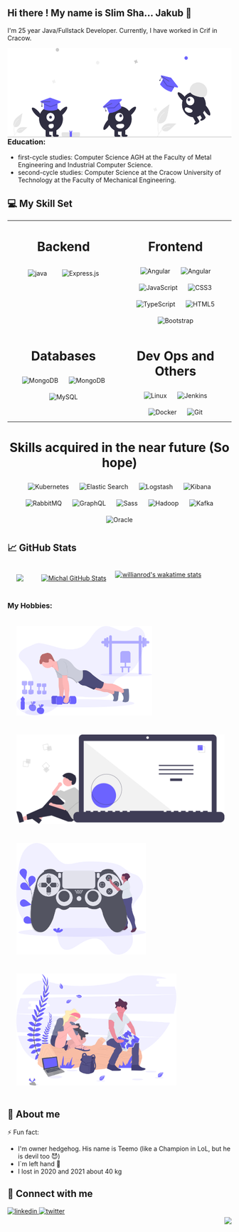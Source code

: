 ## Hi there ! My name is Slim Sha... Jakub 👋
I'm 25 year Java/Fullstack Developer. Currently, I have worked in Crif in Cracow.


  <img style="float: right;" src="https://raw.githubusercontent.com/kolaczjakub2/kolaczjakub2/main/undraw_Graduation_re_gthn.svg" alt='Header' height="200"/>

### Education:
* first-cycle studies: Computer Science AGH at the Faculty of Metal Engineering and Industrial Computer Science. 
* second-cycle studies: Computer Science at the Cracow University of Technology at the Faculty of Mechanical Engineering.

## 💻 My Skill Set

<table>
    <tr>
        <td valign="top" width="50%">
            <h1 align='center'>Backend</h1>
            <div align="center">
                <img style="margin:15px" src="https://profilinator.rishav.dev/skills-assets/java-original-wordmark.svg"
                     alt="java"
                     height="100" width='100'/>
                <img style="margin:15px" src="https://profilinator.rishav.dev/skills-assets/springio-icon.svg"
                     alt="Express.js"
                     height="100" width='100'/>
            </div>
        </td>
        <td valign="top" width="50%">
            <h1 align='center'>Frontend</h1>
            <div align="center">
                <img style="margin: 10px" src="https://profilinator.rishav.dev/skills-assets/angularjs-original.svg"
                     alt="Angular" height="100"/>
                <img style="margin: 10px" src="https://camo.githubusercontent.com/9ba016dbbe60f7b2c2835b9e633f8db7e4176e2be102b3280c91884f37207e9a/68747470733a2f2f63646e2e6a7364656c6976722e6e65742f67682f616e67756c61722d6d6174657269616c2d657874656e73696f6e732f73656c6563742d69636f6e406d61737465722f6173736574732f616e67756c61722d6d6174657269616c2d657874656e73696f6e732d6c6f676f2e737667"
                     alt="Angular" height="100"/>
                <img style="margin: 10px" src="https://profilinator.rishav.dev/skills-assets/javascript-original.svg"
                     alt="JavaScript" height="100"/>
                <img style="margin: 10px" src="https://profilinator.rishav.dev/skills-assets/css3-original-wordmark.svg"
                     alt="CSS3" height="100"/>
                <img style="margin: 10px" src="https://profilinator.rishav.dev/skills-assets/typescript-original.svg"
                     alt="TypeScript" height="100"/>
                <img style="margin: 10px"
                     src="https://profilinator.rishav.dev/skills-assets/html5-original-wordmark.svg" alt="HTML5"
                     height="100"/>
                <img style="margin: 10px" src="https://profilinator.rishav.dev/skills-assets/bootstrap-plain.svg"
                     alt="Bootstrap" height="100"/>
            </div>
        </td>
    </tr>
    <tr>
        <td valign="top" width="50%">
            <h1 align='center'> Databases </h1>
            <div align="center">
                <img style="margin: 10px" src="https://profilinator.rishav.dev/skills-assets/mongodb-original-wordmark.svg" alt="MongoDB"
                     height="100" width='100'/>
                <img style="margin: 10px" src="https://profilinator.rishav.dev/skills-assets/PostgreSQL-original-wordmark.svg" alt="MongoDB"
                     height="100" width='100'/>
                <img style="margin: 10px"
                     src="https://profilinator.rishav.dev/skills-assets/mysql-original-wordmark.svg" alt="MySQL"
                     height="100"/>
            </div>
        </td>
        <td valign="top" width="50%">
            <h1 align="center"> Dev Ops and Others</h1>
            <div align="center">
            <img style="margin: 10px" src="https://profilinator.rishav.dev/skills-assets/linux-original.svg" alt="Linux"
                 height="100"/>
            <img style="margin: 10px" src="https://profilinator.rishav.dev/skills-assets/jenkins-icon.svg" alt="Jenkins"
                 height="100"/>
            <img style="margin: 10px" src="https://profilinator.rishav.dev/skills-assets/docker-original-wordmark.svg"
                 alt="Docker" height="100"/>
            <img style="margin: 10px" src="https://profilinator.rishav.dev/skills-assets/git-scm-icon.svg" alt="Git"
                 height="100"/>
            </div>
        </td>
    </tr>
</table>

<tr>
        <td valign="top" width="50%">
            <h1 align='center'>Skills acquired in the near future (So hope)</h1>
            <div align="center">
                <img style="margin: 10px" src="https://profilinator.rishav.dev/skills-assets/kubernetes-icon.svg"
                     alt="Kubernetes" height="100"/>
                <img style="margin: 10px" src="https://profilinator.rishav.dev/skills-assets/elasticsearch.png"
                     alt="Elastic Search" height="100"/>
                <img style="margin: 10px" src="https://assets.zabbix.com/img/brands/logstash.svg" alt="Logstash"
                     height="120"/>
                <img style="margin: 10px" src="https://profilinator.rishav.dev/skills-assets/kibana.png" alt="Kibana"
                     height="100"/>
                <img style="margin: 10px" src="https://profilinator.rishav.dev/skills-assets/rabbitmq-icon.svg"
                     alt="RabbitMQ" height="100"/>
                <img style="margin: 10px" src="https://profilinator.rishav.dev/skills-assets/graphql.png" alt="GraphQL"
                     height="100"/>
                <img style="margin: 10px" src="https://profilinator.rishav.dev/skills-assets/sass-original.svg"
                     alt="Sass" height="100"/>
                <img style="margin: 10px" src="https://profilinator.rishav.dev/skills-assets/apache_hadoop-icon.svg"
                     alt="Hadoop" height="100"/>
                <img style="margin: 10px" src="https://profilinator.rishav.dev/skills-assets/apache_kafka-icon.svg"
                     alt="Kafka" height="100"/>
                <img style="margin: 10px" src="https://profilinator.rishav.dev/skills-assets/oracle-original.svg"
                     alt="Oracle" height="100"/>
            </div>
        </td>
    </tr>

## 📈 GitHub Stats
<div style=" display: flex;">
<a style="margin:20px" href="https://github.com/kolaczjakub2/kolaczjakub2">
    <img align="center"
         src="https://github-readme-stats.vercel.app/api/top-langs/?username=kolaczjakub2&theme=algolia&hide=html"/>
</a>
<a style="margin:20px" href="https://github.com/kolaczjakub2/kolaczjakub2">
    <img align="center"
         src="https://github-readme-stats.vercel.app/api?username=kolaczjakub2&show_icons=true&theme=algolia"
         alt="Michal GitHub Stats"/>
</a>

[![willianrod's wakatime stats](https://github-readme-stats.vercel.app/api/wakatime?username=kolaczjakub2)](https://github.com/kolaczjakub2)
</div>

### My Hobbies:

<img style="margin:20px" src="https://raw.githubusercontent.com/kolaczjakub2/kolaczjakub2/main/header.svg" alt='Header' height="200"/>
<img style="margin:20px" src="https://raw.githubusercontent.com/kolaczjakub2/kolaczjakub2/main/undraw_Code_thinking_re_gka2.svg" alt='Header' height="200"/>

<img style="margin:20px" src="https://raw.githubusercontent.com/kolaczjakub2/kolaczjakub2/main/undraw_gaming_6oy3.svg" alt='Header' height="250"/>
<img style="margin:20px" src="https://raw.githubusercontent.com/kolaczjakub2/kolaczjakub2/main/undraw_trip_dv9f.svg" alt='Header' height="250"/>


## 🙈 About me
⚡ Fun fact:
* I'm owner hedgehog. His name is Teemo (like a Champion in LoL, but he is devil too 😈)
* I`m left hand 🤚
* I lost in 2020 and 2021 about 40 kg

## 🤙 Connect with me

<div>
    <a href="https://www.linkedin.com/in/jakub-kolacz/" target="_blank">
        <img src=https://img.shields.io/badge/linkedin-%231E77B5.svg?&style=for-the-badge&logo=linkedin&logoColor=white
             alt=linkedin style="margin-bottom: 5px;"/>
    </a>
    <a href="https://twitter.com/kolaczjakub2" target="_blank">
        <img src=https://img.shields.io/badge/twitter-%2300acee.svg?&style=for-the-badge&logo=twitter&logoColor=white
             alt=twitter style="margin-bottom: 5px;"/>
    </a>

</div>


<img src="https://komarev.com/ghpvc/?username=kolaczjakub2&&style=plastic" align="right"/>
